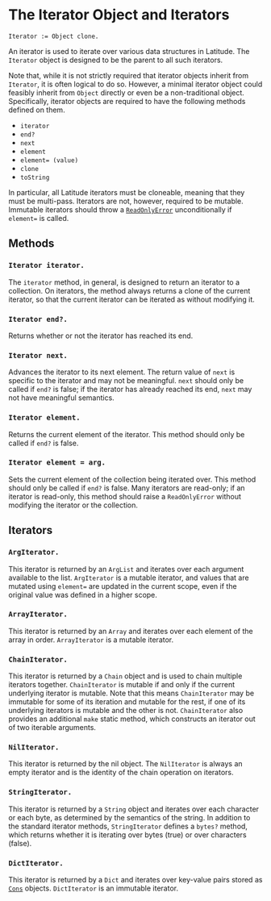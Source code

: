 
# The Iterator Object and Iterators

    Iterator := Object clone.

An iterator is used to iterate over various data structures in
Latitude. The `Iterator` object is designed to be the parent to all
such iterators.

Note that, while it is not strictly required that iterator objects
inherit from `Iterator`, it is often logical to do so. However, a
minimal iterator object could feasibly inherit from `Object` directly
or even be a non-traditional object. Specifically, iterator objects
are required to have the following methods defined on them.

 * `iterator`
 * `end?`
 * `next`
 * `element`
 * `element= (value)`
 * `clone`
 * `toString`

In particular, all Latitude iterators must be cloneable, meaning that
they must be multi-pass. Iterators are not, however, required to be
mutable. Immutable iterators should throw
a [`ReadOnlyError`](exception.md#readonlyerror) unconditionally if
`element=` is called.

## Methods

### `Iterator iterator.`

The `iterator` method, in general, is designed to return an iterator
to a collection. On iterators, the method always returns a clone of
the current iterator, so that the current iterator can be iterated as
without modifying it.

### `Iterator end?.`

Returns whether or not the iterator has reached its end.

### `Iterator next.`

Advances the iterator to its next element. The return value of `next`
is specific to the iterator and may not be meaningful. `next` should
only be called if `end?` is false; if the iterator has already reached
its end, `next` may not have meaningful semantics.

### `Iterator element.`

Returns the current element of the iterator. This method should only
be called if `end?` is false.

### `Iterator element = arg.`

Sets the current element of the collection being iterated over. This
method should only be called if `end?` is false. Many iterators are
read-only; if an iterator is read-only, this method should raise a
`ReadOnlyError` without modifying the iterator or the collection.

## Iterators

### `ArgIterator.`

This iterator is returned by an `ArgList` and iterates over each
argument available to the list. `ArgIterator` is a mutable iterator,
and values that are mutated using `element=` are updated in the
current scope, even if the original value was defined in a higher
scope.

### `ArrayIterator.`

This iterator is returned by an `Array` and iterates over each element
of the array in order. `ArrayIterator` is a mutable iterator.

### `ChainIterator.`

This iterator is returned by a `Chain` object and is used to chain
multiple iterators together. `ChainIterator` is mutable if and only if
the current underlying iterator is mutable. Note that this means
`ChainIterator` may be immutable for some of its iteration and mutable
for the rest, if one of its underlying iterators is mutable and the
other is not. `ChainIterator` also provides an additional `make`
static method, which constructs an iterator out of two iterable
arguments.

### `NilIterator.`

This iterator is returned by the nil object. The `NilIterator` is
always an empty iterator and is the identity of the chain operation on
iterators.

### `StringIterator.`

This iterator is returned by a `String` object and iterates over each
character or each byte, as determined by the semantics of the
string. In addition to the standard iterator methods, `StringIterator`
defines a `bytes?` method, which returns whether it is iterating over
bytes (true) or over characters (false).

### `DictIterator.`

This iterator is returned by a `Dict` and iterates over key-value
pairs stored as [`Cons`](cons.md) objects. `DictIterator` is an
immutable iterator.
